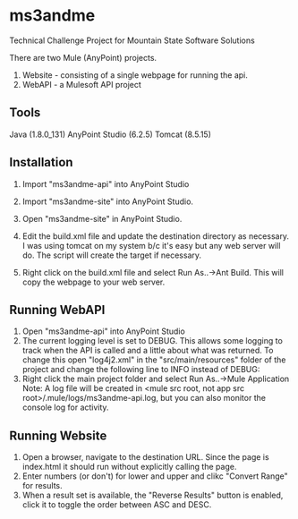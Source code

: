 # ms3andme
Technical Challenge Project for Mountain State Software Solutions

There are two Mule (AnyPoint) projects. 
  1) Website - consisting of a single webpage for running the api. 
  2) WebAPI - a Mulesoft API project 

Tools
--------------------------------
Java (1.8.0_131)
AnyPoint Studio (6.2.5)
Tomcat (8.5.15)


Installation
--------------------------------
1) Import "ms3andme-api" into AnyPoint Studio
2) Import "ms3andme-site" into AnyPoint Studio.

3) Open "ms3andme-site" in AnyPoint Studio.
4) Edit the build.xml file and update the destination directory as necessary. I was using tomcat on my system b/c it's easy but any web server will do. The script will create the target if necessary.
5) Right click on the build.xml file and select Run As..->Ant Build. This will copy the webpage to your web server.


Running WebAPI
--------------------------------
1) Open "ms3andme-api" into AnyPoint Studio
2) The current logging level is set to DEBUG. This allows some logging to track when the API is called and a little about what was returned. To change this open "log4j2.xml" in the "src/main/resources" folder of the project and change the following line to INFO instead of DEBUG:
        <AsyncLogger name="com.ms3.ms3andme" level="DEBUG" />
3) Right click the main project folder and select Run As..->Mule Application
    Note: A log file will be created in <mule src root, not app src root>/.mule/logs/ms3andme-api.log, but you can also monitor the console log for activity.
    

Running Website
--------------------------------
1) Open a browser, navigate to the destination URL. Since the page is index.html it should run without explicitly calling the page.
2) Enter numbers (or don't) for lower and upper and clikc "Convert Range" for results.
3) When a result set is available, the "Reverse Results" button is enabled, click it to toggle the order between ASC and DESC.
